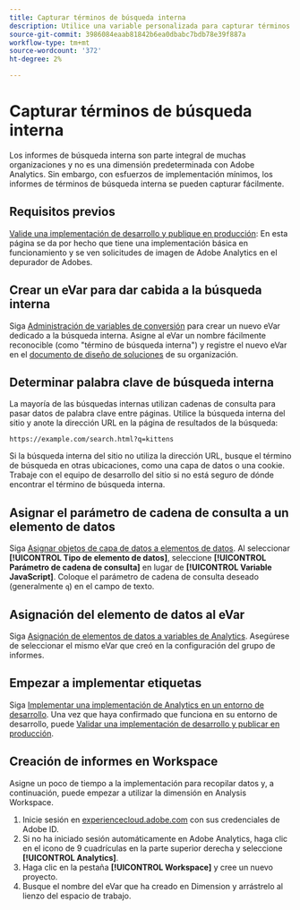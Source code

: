 ```yaml
---
title: Capturar términos de búsqueda interna
description: Utilice una variable personalizada para capturar términos de búsqueda interna.
source-git-commit: 3986084eaab81842b6ea0dbabc7bdb78e39f887a
workflow-type: tm+mt
source-wordcount: '372'
ht-degree: 2%

---
```



# Capturar términos de búsqueda interna

Los informes de búsqueda interna son parte integral de muchas organizaciones y no es una dimensión predeterminada con Adobe Analytics. Sin embargo, con esfuerzos de implementación mínimos, los informes de términos de búsqueda interna se pueden capturar fácilmente.

## Requisitos previos

[Valide una implementación de desarrollo y publique en producción](../launch/validate-publish-prod.md): En esta página se da por hecho que tiene una implementación básica en funcionamiento y se ven solicitudes de imagen de Adobe Analytics en el depurador de Adobes.

## Crear un eVar para dar cabida a la búsqueda interna

Siga [Administración de variables de conversión](/help/admin/admin/conversion-var-admin/conversion-var-admin.md) para crear un nuevo eVar dedicado a la búsqueda interna. Asigne al eVar un nombre fácilmente reconocible (como &quot;término de búsqueda interna&quot;) y registre el nuevo eVar en el [documento de diseño de soluciones](../prepare/solution-design.md) de su organización.

## Determinar palabra clave de búsqueda interna

La mayoría de las búsquedas internas utilizan cadenas de consulta para pasar datos de palabra clave entre páginas. Utilice la búsqueda interna del sitio y anote la dirección URL en la página de resultados de la búsqueda:

`https://example.com/search.html?q=kittens`

Si la búsqueda interna del sitio no utiliza la dirección URL, busque el término de búsqueda en otras ubicaciones, como una capa de datos o una cookie. Trabaje con el equipo de desarrollo del sitio si no está seguro de dónde encontrar el término de búsqueda interna.

## Asignar el parámetro de cadena de consulta a un elemento de datos

Siga [Asignar objetos de capa de datos a elementos de datos](../launch/layer-to-elements.md). Al seleccionar **[!UICONTROL Tipo de elemento de datos]**, seleccione **[!UICONTROL Parámetro de cadena de consulta]** en lugar de **[!UICONTROL Variable JavaScript]**. Coloque el parámetro de cadena de consulta deseado (generalmente `q`) en el campo de texto.

## Asignación del elemento de datos al eVar

Siga [Asignación de elementos de datos a variables de Analytics](../launch/elements-to-variable.md). Asegúrese de seleccionar el mismo eVar que creó en la configuración del grupo de informes.

## Empezar a implementar etiquetas

Siga [Implementar una implementación de Analytics en un entorno de desarrollo](../launch/deploy-dev.md). Una vez que haya confirmado que funciona en su entorno de desarrollo, puede [Validar una implementación de desarrollo y publicar en producción](../launch/validate-publish-prod.md).

## Creación de informes en Workspace

Asigne un poco de tiempo a la implementación para recopilar datos y, a continuación, puede empezar a utilizar la dimensión en Analysis Workspace.

1. Inicie sesión en [experiencecloud.adobe.com](https://experiencecloud.adobe.com) con sus credenciales de Adobe ID.
2. Si no ha iniciado sesión automáticamente en Adobe Analytics, haga clic en el icono de 9 cuadrículas en la parte superior derecha y seleccione **[!UICONTROL Analytics]**.
3. Haga clic en la pestaña **[!UICONTROL Workspace]** y cree un nuevo proyecto.
4. Busque el nombre del eVar que ha creado en Dimension y arrástrelo al lienzo del espacio de trabajo.

